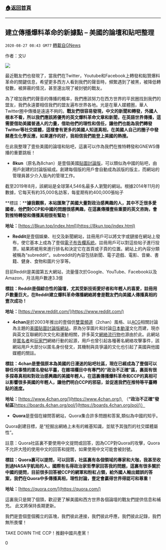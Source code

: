 ###  [:house:返回首頁](https://github.com/ourhimalayas/txt)
---

## 建立傳播爆料革命的新據點 &#8211; 美國的論壇和貼吧整理
`2020-08-27 08:43 GM77` [轉載自GNews](https://gnews.org/zh-hant/320348/)

作者：文U

![](https://s3.amazonaws.com/gnews-media-offload/wp-content/uploads/2020/08/27083907/8chan-1.jpg)

最近戰友們也發現了，當我們在Twitter，Youtube和Facebook上轉發和點贊爆料革命的關鍵信息，希望更多西方人看到我們的聲音時，頻繁遇到了被黑，被降低轉發數，被屏蔽的情況，甚至還出現了被封號的戰友。

為了增加我們的聲音的傳播的概率，我們應該努力在西方世界的平民圈找到我們的盟友，我們永遠要相信我們的盟友遍布世界各地。光是在華人媒體圈，華人Twitter圈中傳播是遠遠不夠的。**戰友們很容易發現，中文的新聞和轉發，外國人根本不看，所以我們應該將優秀的英文爆料革命文章和新聞，在英語世界傳播，這需要借助美國普通人的力量，借助他們的理性和信任，讓他們也能為我們轉發Twitter等社交媒體，這樣會有更多的美國人知道真相，在美國人自己的圈子中發酵產生化學反應，如果運作的好，我相信我們能登上美國的熱搜。**

在此我整理了壹些美國的論壇和貼吧，這裏可以作為我們在推特轉發和GNEWS傳播的重要跳板！

- **8kun**（原名為8chan）是壹個美國[貼圖討論版](https://zh.wikipedia.org/wiki/%E8%B2%BC%E5%9C%96%E8%A8%8E%E8%AB%96%E7%89%88)，可以類似為中國的貼吧，由用戶創建的討論版組成。創建每個版的用戶會自動成為該版的版主，而網站的管理員甚少介入版內的管理工作。


截至2019年8月，該網站是全球第4,546名最多人瀏覽的網站。根據2014年11月的數據，它每天有約35,000名訪客，每星期有約400,000張帖子

**標註：****據我觀察，本站匯聚了美國大量對政治感興趣的人，其中不乏很多愛國者，他們對CCP和中國的問題很感興趣，在這裏傳播壹些重要的英文咨詢，會對推特轉發和傳播真相很有幫助！**

**地址：**[https://8kun.top/index.html](https://8kun.top/index.html)

- **Reddit**是壹個娛樂、社交及新聞網站，註冊用戶可以將文字或鏈接在網站上發布，使它基本上成為了壹個[電子布告欄系統](https://zh.wikipedia.org/wiki/BBS)。註冊用戶可以對這些帖子進行投票，結果將被用來進行排名和決定它在首頁或子頁的位置。網站上的內容分類被稱為“subreddit”。subreddit的內容包括新聞、電子遊戲、電影、音樂、書籍、健身、食物和圖片分享等。


目前Reddit是美國第五大網站，流量僅次於Google、YouTube、Facebook以及Amazon，月活用戶數達3.3億

**標註：****Reddit****是個綜合性的論壇，尤其受新技術愛好者和年輕人的喜愛，註冊用戶數量巨大，在Reddit建立爆料革命傳播網絡將會是戰友們向美國人傳播真相的壹次成功！**

**地址：**[https://www.reddit.com/](https://www.reddit.com/)

- **4chan**是於2003年推出的壹個仿[雙葉頻道](https://zh.wikipedia.org/wiki/%E9%9B%99%E8%91%89%E9%A0%BB%E9%81%93)（2chan）風格、以[ACG](https://zh.wikipedia.org/wiki/ACG)相關討論為主題的[美國](https://zh.wikipedia.org/wiki/%E7%BE%8E%E5%9C%8B)[貼圖討論版](https://zh.wikipedia.org/wiki/%E8%B2%BC%E5%9C%96%E8%A8%8E%E8%AB%96%E7%89%88)[網站](https://zh.wikipedia.org/wiki/%E7%B6%B2%E7%AB%99)，原為分享圖片和討論[日本動漫](https://zh.wikipedia.org/wiki/%E5%8B%95%E6%BC%AB)文化而建，現亦與英文互聯網的次文化和運動相關，許多英文[網絡流行物](https://zh.wikipedia.org/wiki/%E7%B6%B2%E8%B7%AF%E7%88%86%E7%B4%85)也源由於此。此網站是[匿名者](https://zh.wikipedia.org/wiki/%E5%8C%BF%E5%90%8D%E8%80%85)和[玩家門](https://zh.wikipedia.org/wiki/%E7%8E%A9%E5%AE%B6%E9%97%A8)網絡行動的起源，用戶也曾引起各種著名網絡攻擊事件，該網站用戶大部分以匿名身份發文，其機制與具爭議的文化也引起了美國與他國媒體的關註。


**標註：****4chan****是壹個原本為美國的日漫迷的貼吧社區，現在已經成為了壹個可以聊任何事情的匿名發帖平臺，在雜項欄目中有專門的“政治不正確”區，裏面有很多探尋真相和對政治感興趣的美國年輕人，在這裏傳播爆料革命和CCP的真相可以影響很多美國的年輕人，讓他們明白CCP的邪惡，並促進我們在推特等平臺轉貼的進度。**

**地址：**[https://www.4chan.org/](https://www.4chan.org/)  （**“政治不正確”發帖區**[https://boards.4chan.org/pol/](https://boards.4chan.org/pol/)）

- **Quora**是壹個在線問答網站，Quora集合許多問題和答案,類似為中國的知乎。


Quora創建目標，是“挖掘出網絡上未有的維基知識，並賦予其強烈的社交媒體屬性”。

註意：Quora社區裏不要使用中文提問或回答，因為CCP對Quora的攻擊，Quora不允許大陸的使用中文的回答和提問，如果使用中文可能會被封號。

**標註：****Quora****裏可以提問，可以回答，社區裏有各個領域的專家和大咖，我甚至收到過NASA宇航局的人，國際有名得政治家哲學家回答我的問題，這裏有很多關於中國的提問，目前很多回答被CCP的網軍和粉紅占領，給外國人輸出錯誤的答案，我們在Quora中多傳播真相，理性討論，壹定會贏得世界得認可和尊重！**

**地址：**[https://quora.com/](https://quora.com/)

這裏我只是開了個頭，歡迎更了解美國和西方世界各個論壇的戰友們提供信息和補充。
此文將保持長期更新。

我們是壹個壹個獨立的區塊，我們彼此連接，我們彼此呼應，我們彼此記錄，我們無所畏懼！

TAKE DOWN THE CCP！推翻中國共產黨！

0
